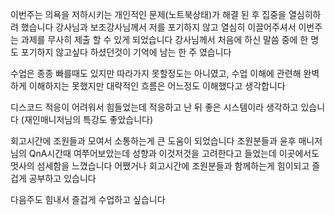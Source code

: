 이번주는 의욕을 저하시키는 개인적인 문제(노트북상태)가 해결 된 후 집중을 열심히하려 했습니다
강사님과 보조강사님께서 저를 포기하지 않고 열심히 이끌어주셔서 이번주는 과제를 무사히 제출 할 수 있게 되었습니다 강사님께서 처음에 하신 말씀 중에 한 명도 포기하지 않고싶다 하셨던것이 기억에 남는 한 주 였습니다

수업은 종종 빠를때도 있지만 따라가지 못할정도는 아니였고, 수업 이해에 관련해 완벽하게 이해하지는 못했지만 대략적인 흐름은 어느정도 이해했다고 생각합니다

디스코드 적응이 어려워서 힘들었는데 적응하고 난 뒤 좋은 시스템이라 생각하고 있습니다 (재인매니저님의 특강도 좋았습니다)

회고시간에 조원들과 모여서 소통하는게 큰 도움이 되었습니다 조원분들과 윤후 매니저님의 QnA시간때 여쭈어보았는데 성향과 이것저것을 고려한다고 들었는데 이곳에서도 멋사의 섬세함을 느꼈습니다 어쨌거나 회고시간에 조원분들과 함께하는게 힘이되고 즐겁게 공부하고 있습니다

다음주도 힘내서 즐겁게 수업하고 싶습니다
